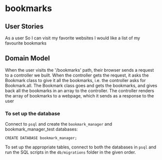 # bookmarks


## User Stories

As a user
So I can visit my favorite websites
I would like a list of my favourite bookmarks

## Domain Model
When the user visits the '/bookmarks' path, their browser sends a request to a controller we built.
When the controller gets the request, it asks the Bookmark class to give it all the bookmarks, i.e. the controller asks for Bookmark.all.
The Bookmark class goes and gets the bookmarks, and gives back all the bookmarks in an array to the controller.
The controller renders the array of bookmarks to a webpage, which it sends as a response to the user

### To set up the database

Connect to `psql` and create the `bookmark_manager` and bookmark_manager_test databases:

```
CREATE DATABASE bookmark_manager;
```

To set up the appropriate tables, connect to both the databases in `psql` and run the SQL scripts in the `db/migrations` folder in the given order.